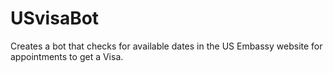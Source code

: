 # USvisaBot
Creates a bot that checks for available dates in the US Embassy website for appointments to get a Visa.

